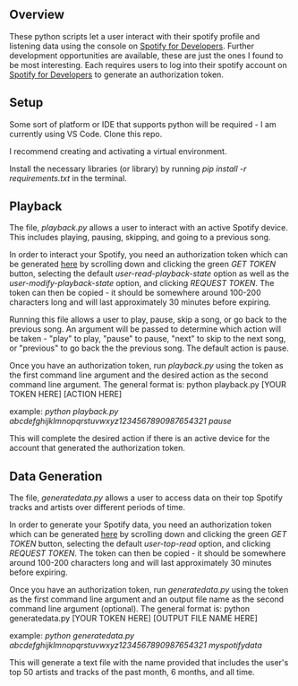 ## Overview

These python scripts let a user interact with their spotify profile and listening data using the console on [Spotify for Developers](https://developer.spotify.com/). Further development opportunities are available, these are just the ones I found to be most interesting. Each requires users to log into their spotify account on [Spotify for Developers](https://developer.spotify.com/) to generate an authorization token.

## Setup

Some sort of platform or IDE that supports python will be required - I am currently using VS Code. Clone this repo.

I recommend creating and activating a virtual environment.

Install the necessary libraries (or library) by running *pip install -r requirements.txt* in the terminal.

## Playback

The file, *playback.py* allows a user to interact with an active Spotify device. This includes playing, pausing, skipping, and going to a previous song. 

In order to interact your Spotify, you need an authorization token which can be generated [here](https://developer.spotify.com/console/get-users-available-devices/) by scrolling down and clicking the green *GET TOKEN* button, selecting the default *user-read-playback-state* option as well as the *user-modify-playback-state* option, and clicking *REQUEST TOKEN*. The token can then be copied - it should be somewhere around 100-200 characters long and will last approximately 30 minutes before expiring.

Running this file allows a user to play, pause, skip a song, or go back to the previous song. An argument will be passed to determine which action will be taken - "play" to play, "pause" to pause, "next" to skip to the next song, or "previous" to go back the the previous song. The default action is pause.

Once you have an authorization token, run *playback.py* using the token as the first command line argument and the desired action as the second command line argument. The general format is: python playback.py [YOUR TOKEN HERE] [ACTION HERE]

example: *python playback.py abcdefghijklmnopqrstuvwxyz1234567890987654321 pause*

This will complete the desired action if there is an active device for the account that generated the authorization token.

## Data Generation

The file, *generatedata.py* allows a user to access data on their top Spotify tracks and artists over different periods of time. 

In order to generate your Spotify data, you need an authorization token which can be generated [here](https://developer.spotify.com/console/get-current-user-top-artists-and-tracks/) by scrolling down and clicking the green *GET TOKEN* button, selecting the default *user-top-read* option, and clicking *REQUEST TOKEN*. The token can then be copied - it should be somewhere around 100-200 characters long and will last approximately 30 minutes before expiring.

Once you have an authorization token, run *generatedata.py* using the token as the first command line argument and an output file name as the second command line argument (optional). The general format is: python generatedata.py [YOUR TOKEN HERE] [OUTPUT FILE NAME HERE]

example: *python generatedata.py abcdefghijklmnopqrstuvwxyz1234567890987654321 myspotifydata*

This will generate a text file with the name provided that includes the user's top 50 artists and tracks of the past month, 6 months, and all time.